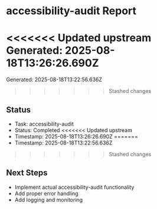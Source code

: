 # accessibility-audit Report

<<<<<<< Updated upstream
Generated: 2025-08-18T13:26:26.690Z
=======
Generated: 2025-08-18T13:22:56.636Z
>>>>>>> Stashed changes

## Status
- Task: accessibility-audit
- Status: Completed
<<<<<<< Updated upstream
- Timestamp: 2025-08-18T13:26:26.690Z
=======
- Timestamp: 2025-08-18T13:22:56.636Z
>>>>>>> Stashed changes

## Next Steps
- Implement actual accessibility-audit functionality
- Add proper error handling
- Add logging and monitoring
